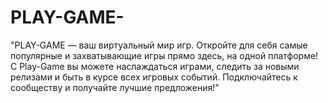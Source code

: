 # PLAY-GAME-
"PLAY-GAME — ваш виртуальный мир игр. Откройте для себя самые популярные и захватывающие игры прямо здесь, на одной платформе! С Play-Game вы можете наслаждаться играми, следить за новыми релизами и быть в курсе всех игровых событий. Подключайтесь к сообществу и получайте лучшие предложения!"
